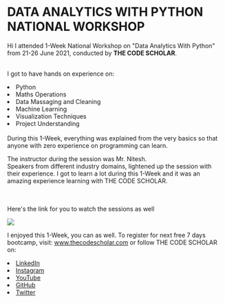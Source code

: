 # DATA ANALYTICS WITH PYTHON NATIONAL WORKSHOP
Hi I attended 1-Week National Workshop on "Data Analytics With Python" from 21-26 June 2021, conducted by <b> THE CODE SCHOLAR</b>.

<br>I got to have hands on experience on:
<li>Python
<li>Maths Operations
<li>Data Massaging and Cleaning
<li>Machine Learning
<li>Visualization Techniques
<li>Project Understanding
<br><br>
During this 1-Week, everything was explained from the very basics so that
anyone with zero experience on programming can learn.
  
The instructor during the session was Mr. Nitesh. 
<br>Speakers from different industry domains, lightened up the session with their experience. 
I got to learn a lot during this 1-Week and  it was an amazing experience learning with THE CODE SCHOLAR.<br>

<br><br>Here's the link for you to watch the sessions as well<br>
 
<a href="https://youtube.com/playlist?list=PL3Hnv9OFTJvXgKw-XWGLbUEkDNEk4Tg7F"> <img src="https://github.com/thecodescholar/DA_Python_Jun_21/blob/main/PYTHON%20AND%20MACHINE%20LEARNING.png"> </a>


I enjoyed this 1-Week, you can as well. To register for next free 7 days bootcamp, visit:
<a href="http://www.thecodescholar.com"> www.thecodescholar.com </a>
or follow THE CODE SCHOLAR on:
<li><a href=
"https://linkedin.com/company/the-code-scholar">LinkedIn</a>
<li><a href=
"https://www.instagram.com/thecodescholar">Instagram</a>
<li><a href=
"https://youtube.com/channel/UCyG-UNr0u8rIb3Dxq2TAZ9A">YouTube</a>
<li><a href=
"https://github.com/thecodescholar">GitHub</a>
<li><a href=
"https://twitter.com/thecodescholar_">Twitter</a>


